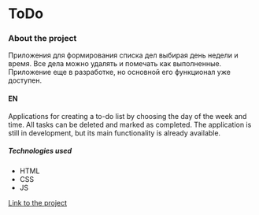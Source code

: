 # ToDo

### About the project
Приложения для формирования списка дел выбирая день недели и время. Все дела можно удалять и помечать как выполненные. 
Приложение еще в разработке, но основной его функционал уже доступен.


#### EN
Applications for creating a to-do list by choosing the day of the week and time. All tasks can be deleted and marked as completed. 
The application is still in development, but its main functionality is already available.


##### Technologies used
- HTML
- CSS
- JS

[Link to the project](https://mestr3z.github.io/toDo/)
